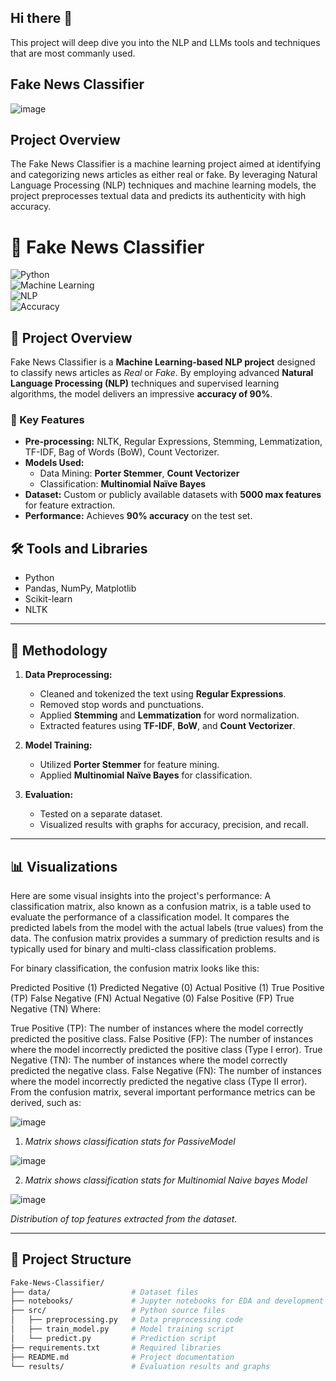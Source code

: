 ## Hi there 👋
This project will deep dive you into the NLP and LLMs tools and techniques that are most commanly used.
## Fake News Classifier
![image](https://github.com/user-attachments/assets/29307c54-7194-483b-ad4c-5bf0915c5a76)

## Project Overview
The Fake News Classifier is a machine learning project aimed at identifying and categorizing news articles as either real or fake. By leveraging Natural Language Processing (NLP) techniques and machine learning models, the project preprocesses textual data and predicts its authenticity with high accuracy.

# 📰 Fake News Classifier  
![Python](https://img.shields.io/badge/python-3.x-blue.svg)  
![Machine Learning](https://img.shields.io/badge/Machine%20Learning-Enabled-green)  
![NLP](https://img.shields.io/badge/NLP-Enabled-orange)  
![Accuracy](https://img.shields.io/badge/Accuracy-90%25-brightgreen)

## 🚀 Project Overview  
Fake News Classifier is a **Machine Learning-based NLP project** designed to classify news articles as *Real* or *Fake*. By employing advanced **Natural Language Processing (NLP)** techniques and supervised learning algorithms, the model delivers an impressive **accuracy of 90%**.

### 🌟 Key Features  
- **Pre-processing:** NLTK, Regular Expressions, Stemming, Lemmatization, TF-IDF, Bag of Words (BoW), Count Vectorizer.  
- **Models Used:**  
  - Data Mining: **Porter Stemmer**, **Count Vectorizer**
  - Classification: **Multinomial Naïve Bayes**  
- **Dataset:** Custom or publicly available datasets with **5000 max features** for feature extraction.  
- **Performance:** Achieves **90% accuracy** on the test set.  

## 🛠️ Tools and Libraries  
- Python  
- Pandas, NumPy, Matplotlib  
- Scikit-learn  
- NLTK  

---

## 🧪 Methodology  
1. **Data Preprocessing:**  
   - Cleaned and tokenized the text using **Regular Expressions**.  
   - Removed stop words and punctuations.  
   - Applied **Stemming** and **Lemmatization** for word normalization.  
   - Extracted features using **TF-IDF**, **BoW**, and **Count Vectorizer**.  

2. **Model Training:**  
   - Utilized **Porter Stemmer** for feature mining.  
   - Applied **Multinomial Naïve Bayes** for classification.  

3. **Evaluation:**  
   - Tested on a separate dataset.  
   - Visualized results with graphs for accuracy, precision, and recall.

---

## 📊 Visualizations  
Here are some visual insights into the project's performance:
A classification matrix, also known as a confusion matrix, is a table used to evaluate the performance of a classification model. It compares the predicted labels from the model with the actual labels (true values) from the data. The confusion matrix provides a summary of prediction results and is typically used for binary and multi-class classification problems.

For binary classification, the confusion matrix looks like this:

Predicted Positive (1)	Predicted Negative (0)
Actual Positive (1)	True Positive (TP)	False Negative (FN)
Actual Negative (0)	False Positive (FP)	True Negative (TN)
Where:

True Positive (TP): The number of instances where the model correctly predicted the positive class.
False Positive (FP): The number of instances where the model incorrectly predicted the positive class (Type I error).
True Negative (TN): The number of instances where the model correctly predicted the negative class.
False Negative (FN): The number of instances where the model incorrectly predicted the negative class (Type II error).
From the confusion matrix, several important performance metrics can be derived, such as:

![image](https://github.com/user-attachments/assets/64c58cf9-52c5-4072-9c5b-901d189b1ab7)

1. *Matrix shows classification stats for PassiveModel*

![image](https://github.com/user-attachments/assets/48079c39-c1c2-4387-b286-ada85bc70664)

2. *Matrix shows classification stats for Multinomial Naive bayes Model*

![image](https://github.com/user-attachments/assets/cb50d0e9-30bd-4f16-a3c7-febd0f773fbc)

*Distribution of top features extracted from the dataset.*

---

## 📂 Project Structure  
```bash
Fake-News-Classifier/
├── data/                  # Dataset files  
├── notebooks/             # Jupyter notebooks for EDA and development  
├── src/                   # Python source files  
│   ├── preprocessing.py   # Data preprocessing code  
│   ├── train_model.py     # Model training script  
│   └── predict.py         # Prediction script  
├── requirements.txt       # Required libraries  
├── README.md              # Project documentation  
└── results/               # Evaluation results and graphs  
